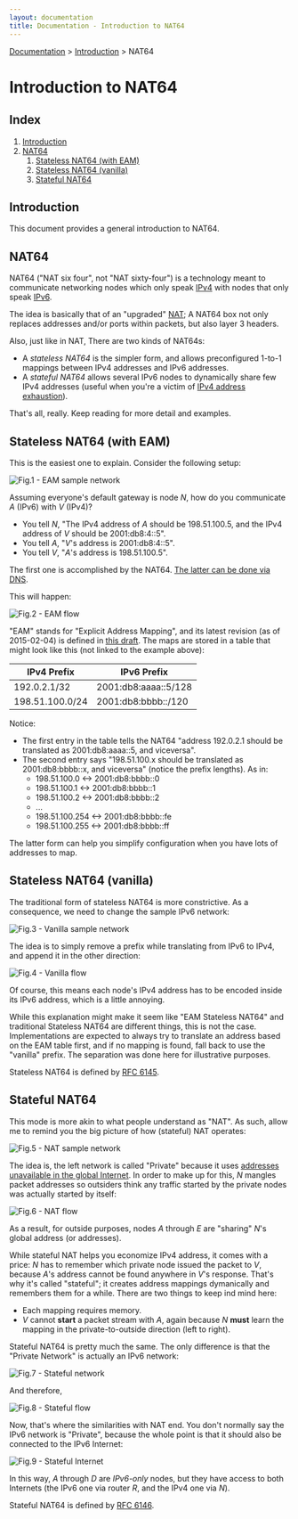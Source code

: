 ```yaml
---
layout: documentation
title: Documentation - Introduction to NAT64
---
```


[Documentation](doc-index.html) > [Introduction](doc-index.html#introduction) > NAT64

# Introduction to NAT64

## Index

1. [Introduction](#introduction)
2. [NAT64](#nat64)
   1. [Stateless NAT64 (with EAM)](#stateless-nat64-with-eam)
   2. [Stateless NAT64 (vanilla)](#stateless-nat64-vanilla)
   3. [Stateful NAT64](#stateful-nat64)

## Introduction

This document provides a general introduction to NAT64.

## NAT64

NAT64 ("NAT six four", not "NAT sixty-four") is a technology meant to communicate networking nodes which only speak [IPv4](http://en.wikipedia.org/wiki/IPv4) with nodes that only speak [IPv6](http://en.wikipedia.org/wiki/IPv6).

The idea is basically that of an "upgraded" [NAT](http://en.wikipedia.org/wiki/Network_address_translation); A NAT64 box not only replaces addresses and/or ports within packets, but also layer 3 headers.

Also, just like in NAT, There are two kinds of NAT64s:

- A _stateless NAT64_ is the simpler form, and allows preconfigured 1-to-1 mappings between IPv4 addresses and IPv6 addresses.
- A _stateful NAT64_ allows several IPv6 nodes to dynamically share few IPv4 addresses (useful when you're a victim of [IPv4 address exhaustion](http://en.wikipedia.org/wiki/IPv4_address_exhaustion)).

That's all, really. Keep reading for more detail and examples.

## Stateless NAT64 (with EAM)

This is the easiest one to explain. Consider the following setup:

![Fig.1 - EAM sample network](images/intro/network-1eam.svg)

Assuming everyone's default gateway is node _N_, how do you communicate _A_ (IPv6) with _V_ (IPv4)?

- You tell _N_, "The IPv4 address of _A_ should be 198.51.100.5, and the IPv4 address of _V_ should be 2001:db8:4::5".
- You tell _A_, "_V_'s address is 2001:db8:4::5".
- You tell _V_, "_A_'s address is 198.51.100.5".

The first one is accomplished by the NAT64. [The latter can be done via DNS](op-dns64.html).

This will happen:

![Fig.2 - EAM flow](images/intro/flow-1eam.svg)

"EAM" stands for "Explicit Address Mapping", and its latest revision (as of 2015-02-04) is defined in [this draft](https://tools.ietf.org/html/draft-anderson-v6ops-siit-eam-02). The maps are stored in a table that might look like this (not linked to the example above):

| IPv4 Prefix     |     IPv6 Prefix      |
|-----------------|----------------------|
| 192.0.2.1/32    | 2001:db8:aaaa::5/128 |
| 198.51.100.0/24 | 2001:db8:bbbb::/120  |

Notice:

- The first entry in the table tells the NAT64 "address 192.0.2.1 should be translated as 2001:db8:aaaa::5, and viceversa".
- The second entry says "198.51.100.x should be translated as 2001:db8:bbbb::x, and viceversa" (notice the prefix lengths). As in:
   - 198.51.100.0 <-> 2001:db8:bbbb::0
   - 198.51.100.1 <-> 2001:db8:bbbb::1
   - 198.51.100.2 <-> 2001:db8:bbbb::2
   - ...
   - 198.51.100.254 <-> 2001:db8:bbbb::fe
   - 198.51.100.255 <-> 2001:db8:bbbb::ff

The latter form can help you simplify configuration when you have lots of addresses to map.

## Stateless NAT64 (vanilla)

The traditional form of stateless NAT64 is more constrictive. As a consequence, we need to change the sample IPv6 network:

![Fig.3 - Vanilla sample network](images/intro/network-2vanilla.svg)

The idea is to simply remove a prefix while translating from IPv6 to IPv4, and append it in the other direction:

![Fig.4 - Vanilla flow](images/intro/flow-2vanilla.svg)

Of course, this means each node's IPv4 address has to be encoded inside its IPv6 address, which is a little annoying.

While this explanation might make it seem like "EAM Stateless NAT64" and traditional Stateless NAT64 are different things, this is not the case. Implementations are expected to always try to translate an address based on the EAM table first, and if no mapping is found, fall back to use the "vanilla" prefix. The separation was done here for illustrative purposes.

Stateless NAT64 is defined by <a href="http://tools.ietf.org/html/rfc6145" target="_blank">RFC 6145</a>.

## Stateful NAT64

This mode is more akin to what people understand as "NAT". As such, allow me to remind you the big picture of how (stateful) NAT operates:

![Fig.5 - NAT sample network](images/intro/network-3nat.svg)

The idea is, the left network is called "Private" because it uses [addresses unavailable in the global Internet](http://en.wikipedia.org/wiki/Private_network). In order to make up for this, _N_ mangles packet addresses so outsiders think any traffic started by the private nodes was actually started by itself:

![Fig.6 - NAT flow](images/intro/flow-3nat.svg)

As a result, for outside purposes, nodes _A_ through _E_ are "sharing" _N_'s global address (or addresses).

While stateful NAT helps you economize IPv4 address, it comes with a price: _N_ has to remember which private node issued the packet to _V_, because _A_'s address cannot be found anywhere in _V_'s response. That's why it's called "stateful"; it creates address mappings dymanically and remembers them for a while. There are two things to keep ind mind here:

- Each mapping requires memory.
- _V_ cannot **start** a packet stream with _A_, again because _N_ **must** learn the mapping in the private-to-outside direction (left to right).

Stateful NAT64 is pretty much the same. The only difference is that the "Private Network" is actually an IPv6 network:

![Fig.7 - Stateful network](images/intro/network-4stateful.svg)

And therefore,

![Fig.8 - Stateful flow](images/intro/flow-4stateful.svg)

Now, that's where the similarities with NAT end. You don't normally say the IPv6 network is "Private", because the whole point is that it should also be connected to the IPv6 Internet:

![Fig.9 - Stateful Internet](images/intro/stateful-better.svg)

In this way, _A_ through _D_ are _IPv6-only_ nodes, but they have access to both Internets (the IPv6 one via router _R_, and the IPv4 one via _N_).

Stateful NAT64 is defined by <a href="http://tools.ietf.org/html/rfc6146" target="_blank">RFC 6146</a>.

